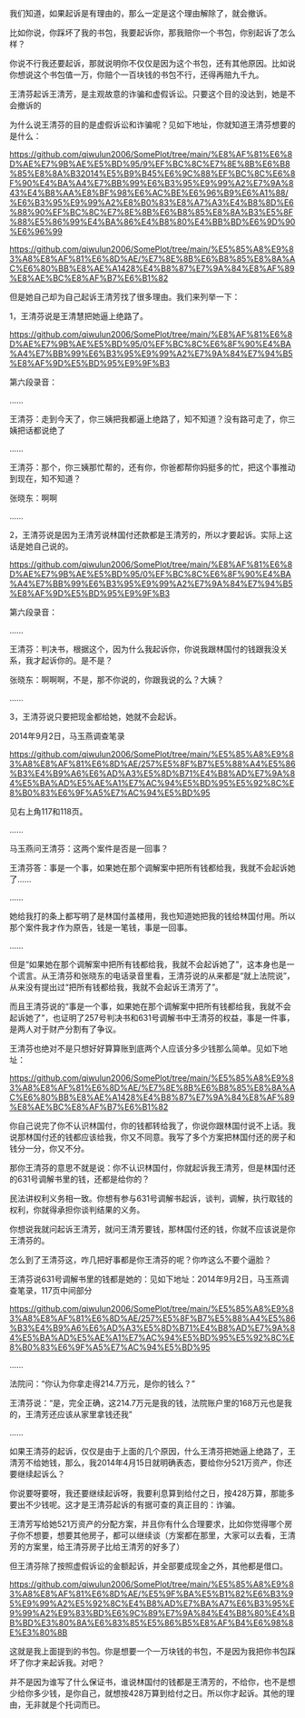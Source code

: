 我们知道，如果起诉是有理由的，那么一定是这个理由解除了，就会撤诉。

比如你说，你踩坏了我的书包，我要起诉你，那我赔你一个书包，你别起诉了怎么样？

你说不行我还要起诉，那就说明你不仅仅是因为这个书包，还有其他原因。比如说你想说这个书包值一万，你赔个一百块钱的书包不行，还得再赔九千九。

王清芬起诉王清芳，是主观故意的诈骗和虚假诉讼。只要这个目的没达到，她是不会撤诉的

为什么说王清芬的目的是虚假诉讼和诈骗呢？见如下地址，你就知道王清芬想要的是什么：

https://github.com/qiwulun2006/SomePlot/tree/main/%E8%AF%81%E6%8D%AE%E7%9B%AE%E5%BD%95/9%EF%BC%8C%E7%8E%8B%E6%B8%85%E8%8A%B32014%E5%B9%B45%E6%9C%88%EF%BC%8C%E6%8F%90%E4%BA%A4%E7%BB%99%E6%B3%95%E9%99%A2%E7%9A%843%E4%B8%AA%E8%BF%98%E6%AC%BE%E6%96%B9%E6%A1%88/%E6%B3%95%E9%99%A2%E8%B0%83%E8%A7%A3%E4%B8%8D%E6%88%90%EF%BC%8C%E7%8E%8B%E6%B8%85%E8%8A%B3%E5%8F%88%E5%86%99%E4%BA%86%E4%B8%80%E4%BB%BD%E6%9D%90%E6%96%99

https://github.com/qiwulun2006/SomePlot/tree/main/%E5%85%A8%E9%83%A8%E8%AF%81%E6%8D%AE/%E7%8E%8B%E6%B8%85%E8%8A%AC%E6%80%BB%E8%AE%A1428%E4%B8%87%E7%9A%84%E8%AF%89%E8%AE%BC%E8%AF%B7%E6%B1%82

但是她自己却为自己起诉王清芳找了很多理由。我们来列举一下：


1，王清芬说是王清慧把她逼上绝路了。

https://github.com/qiwulun2006/SomePlot/tree/main/%E8%AF%81%E6%8D%AE%E7%9B%AE%E5%BD%95/0%EF%BC%8C%E6%8F%90%E4%BA%A4%E7%BB%99%E6%B3%95%E9%99%A2%E7%9A%84%E7%94%B5%E8%AF%9D%E5%BD%95%E9%9F%B3

第六段录音：

......

王清芬：走到今天了，你三姨把我都逼上绝路了，知不知道？没有路可走了，你三姨把话都说绝了

......

王清芬：那个，你三姨那忙帮的，还有你，你爸都帮你妈挺多的忙，把这个事推动到现在，知不知道？

张晓东：啊啊

......


2，王清芬说是因为王清芳说林国付还款都是王清芳的，所以才要起诉。实际上这话是她自己说的。

https://github.com/qiwulun2006/SomePlot/tree/main/%E8%AF%81%E6%8D%AE%E7%9B%AE%E5%BD%95/0%EF%BC%8C%E6%8F%90%E4%BA%A4%E7%BB%99%E6%B3%95%E9%99%A2%E7%9A%84%E7%94%B5%E8%AF%9D%E5%BD%95%E9%9F%B3

第六段录音：

......

王清芬：判决书，根据这个，因为什么我起诉你，你说我跟林国付的钱跟我没关系，我才起诉你的。是不是？

张晓东：啊啊啊，不是，那不你说的，你跟我说的么？大姨？

......



3，王清芬说只要把现金都给她，她就不会起诉。

2014年9月2日，马玉燕调查笔录

https://github.com/qiwulun2006/SomePlot/tree/main/%E5%85%A8%E9%83%A8%E8%AF%81%E6%8D%AE/257%E5%8F%B7%E5%88%A4%E5%86%B3%E4%B9%A6%E6%AD%A3%E5%8D%B71%E4%B8%AD%E7%9A%84%E5%BA%AD%E5%AE%A1%E7%AC%94%E5%BD%95%E5%92%8C%E8%B0%83%E6%9F%A5%E7%AC%94%E5%BD%95

见右上角117和118页。

......

马玉燕问王清芬：这两个案件是否是一回事？

王清芬答：事是一个事，如果她在那个调解案中把所有钱都给我，我就不会起诉她了......

......

她给我打的条上都写明了是林国付盖楼用，我也知道她把我的钱给林国付用。所以那个案件我才作为原告，钱是一笔钱，事是一回事。

......


但是“如果她在那个调解案中把所有钱都给我，我就不会起诉她了”，这本身也是一个谎言。从王清芬和张晓东的电话录音里看，王清芬说的从来都是“就上法院说”，从来没有提出过“把所有钱都给我，我就不会起诉王清芳了”。

而且王清芬说的“事是一个事，如果她在那个调解案中把所有钱都给我，我就不会起诉她了”，也证明了257号判决书和631号调解书中王清芬的权益，事是一件事，是两人对于财产分割有了争议。

王清芬也绝对不是只想好好算算账到底两个人应该分多少钱那么简单。见如下地址：

https://github.com/qiwulun2006/SomePlot/tree/main/%E5%85%A8%E9%83%A8%E8%AF%81%E6%8D%AE/%E7%8E%8B%E6%B8%85%E8%8A%AC%E6%80%BB%E8%AE%A1428%E4%B8%87%E7%9A%84%E8%AF%89%E8%AE%BC%E8%AF%B7%E6%B1%82

你自己说完了你不认识林国付，你的钱都转给我了，你说你跟林国付说不上话。我说那林国付还的钱都应该给我，你又不同意。我写了多个方案把林国付还的房子和钱分一分，你又不分。

那你王清芬的意思不就是说：你不认识林国付，你就起诉我王清芳，但是林国付还的631号调解书里的钱，还都是给你的？

民法讲权利义务相一致。你想有参与631号调解书起诉，谈判，调解，执行取钱的权利，你就得承担你谈判结果的义务。

你想说我就问起诉王清芳，就问王清芳要钱，那林国付还的钱，你就不应该说是你王清芬的。

怎么到了王清芬这，咋几把好事都是你王清芬的呢？你咋这么不要个逼脸？

王清芬说631号调解书里的钱都是她的：见如下地址：2014年9月2日，马玉燕调查笔录，117页中间部分

https://github.com/qiwulun2006/SomePlot/tree/main/%E5%85%A8%E9%83%A8%E8%AF%81%E6%8D%AE/257%E5%8F%B7%E5%88%A4%E5%86%B3%E4%B9%A6%E6%AD%A3%E5%8D%B71%E4%B8%AD%E7%9A%84%E5%BA%AD%E5%AE%A1%E7%AC%94%E5%BD%95%E5%92%8C%E8%B0%83%E6%9F%A5%E7%AC%94%E5%BD%95

......

法院问：“你认为你拿走得214.7万元，是你的钱么？”

王清芬说：“是，完全正确，这214.7万元是我的钱，法院账户里的168万元也是我的，王清芳还应该从家里拿钱还我”

......


如果王清芬的起诉，仅仅是由于上面的几个原因，什么王清芬把她逼上绝路了，王清芳不给她钱，那么，我2014年4月15日就明确表态，要给你分521万资产，你还要继续起诉么？

你说要呀要呀，我还要继续起诉呀，我要利息算到给付之日，按428万算，那能多要出不少钱呢。这才是王清芬起诉的有据可查的真正目的：诈骗。

王清芳写给她521万资产的分配方案，并且你有什么合理要求，比如你觉得哪个房子你不想要，想要其他房子，都可以继续谈（方案都在那里，大家可以去看，王清芳的方案里，给王清芬房子比给王清芳的好多了）

但王清芬除了按照虚假诉讼的金额起诉，并全部要成现金之外，其他都是借口。

https://github.com/qiwulun2006/SomePlot/tree/main/%E5%85%A8%E9%83%A8%E8%AF%81%E6%8D%AE/%E5%9F%BA%E5%B1%82%E6%B3%95%E9%99%A2%E5%92%8C%E4%B8%AD%E7%BA%A7%E6%B3%95%E9%99%A2%E9%83%BD%E6%9C%89%E7%9A%84%E4%B8%80%E4%BB%BD%E3%80%8A%E6%83%85%E5%86%B5%E8%AF%B4%E6%98%8E%E3%80%8B

这就是我上面提到的书包。你是想要一个一万块钱的书包，不是因为我把你书包踩坏了你才来起诉我。对吧？

并不是因为谁写了什么保证书，谁说林国付的钱都是王清芳的，不给你，也不是想少给你多少钱，是你自己，就想按428万算到给付之日。所以你才起诉。其他的理由，无非就是个托词而已。
